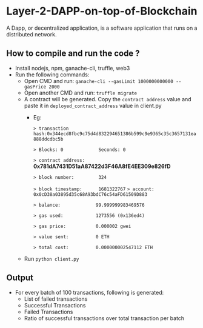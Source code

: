 # Layer-2-DAPP-on-top-of-Blockchain
A Dapp, or decentralized application, is a software application that runs on a distributed network.

## How to compile and run the code ?
- Install nodejs, npm, ganache-cli, truffle, web3
- Run the following commands:
    - Open CMD and run: `ganache-cli --gasLimit 1000000000000 --gasPrice 2000`
    - Open another CMD and run: `truffle migrate`
    - A contract will be generated. Copy the `contract address` value and paste it in `deployed_contract_address` value in client.py
        - Eg: 
             
            `> transaction hash:0x344ecd8fbc9c75d4d832294651386b599c9e9365c35c3657131ea888ddcdbc5b`

            `> Blocks: 0             Seconds: 0`

            `> contract address:`     **0x781dA7431D51aA87422d3F46A8fE4EE309e826fD**

            `> block number:         324`

            `> block timestamp:      1681322767`
            `> account:             0x0cD38a03895d35c68A93bdC76c54aFD61509D883`

            `> balance:             99.999999983469576`

            `> gas used:            1273556 (0x136ed4)`

            `> gas price:           0.000002 gwei`

            `> value sent:          0 ETH`

            `> total cost:          0.000000002547112 ETH`
    - Run `python client.py`

## Output
- For every batch of 100 transactions, following is generated:
    - List of failed transactions
    - Successful Transactions
    - Failed Transactions
    - Ratio of successful transactions over total transaction per batch